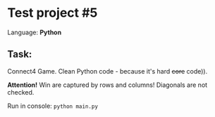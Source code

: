 Test project #5
=================
Language: **Python**  

Task:
------
Connect4 Game. 
Clean Python code - because it's hard ~~core~~ code)).

**Attention!** Win are captured by rows and columns! Diagonals are not checked.

Run in console:
`python main.py` 
